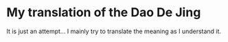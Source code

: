 # My translation of the Dao De Jing

It is just an attempt... I mainly try to translate the meaning as I
understand it.
